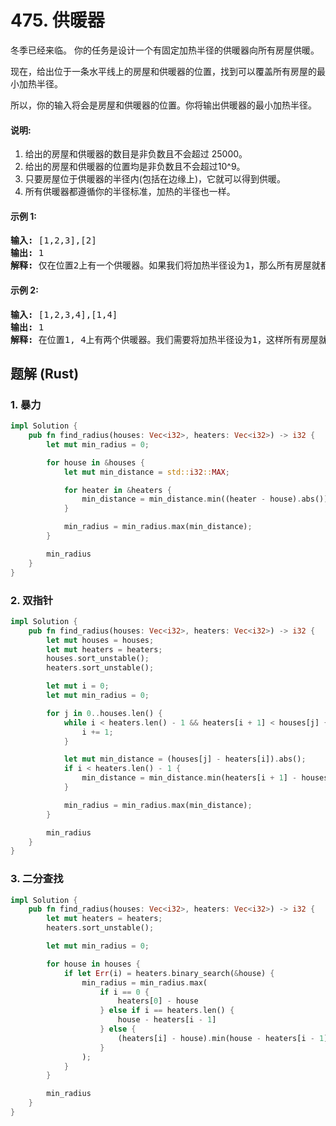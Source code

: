 # 475. 供暖器
冬季已经来临。 你的任务是设计一个有固定加热半径的供暖器向所有房屋供暖。

现在，给出位于一条水平线上的房屋和供暖器的位置，找到可以覆盖所有房屋的最小加热半径。

所以，你的输入将会是房屋和供暖器的位置。你将输出供暖器的最小加热半径。

#### 说明:
1. 给出的房屋和供暖器的数目是非负数且不会超过 25000。
2. 给出的房屋和供暖器的位置均是非负数且不会超过10^9。
3. 只要房屋位于供暖器的半径内(包括在边缘上)，它就可以得到供暖。
4. 所有供暖器都遵循你的半径标准，加热的半径也一样。

#### 示例 1:
<pre>
<strong>输入:</strong> [1,2,3],[2]
<strong>输出:</strong> 1
<strong>解释:</strong> 仅在位置2上有一个供暖器。如果我们将加热半径设为1，那么所有房屋就都能得到供暖。
</pre>

#### 示例 2:
<pre>
<strong>输入:</strong> [1,2,3,4],[1,4]
<strong>输出:</strong> 1
<strong>解释:</strong> 在位置1, 4上有两个供暖器。我们需要将加热半径设为1，这样所有房屋就都能得到供暖。
</pre>

## 题解 (Rust)

### 1. 暴力
```Rust
impl Solution {
    pub fn find_radius(houses: Vec<i32>, heaters: Vec<i32>) -> i32 {
        let mut min_radius = 0;

        for house in &houses {
            let mut min_distance = std::i32::MAX;

            for heater in &heaters {
                min_distance = min_distance.min((heater - house).abs());
            }

            min_radius = min_radius.max(min_distance);
        }

        min_radius
    }
}
```

### 2. 双指针
```Rust
impl Solution {
    pub fn find_radius(houses: Vec<i32>, heaters: Vec<i32>) -> i32 {
        let mut houses = houses;
        let mut heaters = heaters;
        houses.sort_unstable();
        heaters.sort_unstable();

        let mut i = 0;
        let mut min_radius = 0;

        for j in 0..houses.len() {
            while i < heaters.len() - 1 && heaters[i + 1] < houses[j] {
                i += 1;
            }

            let mut min_distance = (houses[j] - heaters[i]).abs();
            if i < heaters.len() - 1 {
                min_distance = min_distance.min(heaters[i + 1] - houses[j]);
            }

            min_radius = min_radius.max(min_distance);
        }

        min_radius
    }
}
```

### 3. 二分查找
```Rust
impl Solution {
    pub fn find_radius(houses: Vec<i32>, heaters: Vec<i32>) -> i32 {
        let mut heaters = heaters;
        heaters.sort_unstable();

        let mut min_radius = 0;

        for house in houses {
            if let Err(i) = heaters.binary_search(&house) {
                min_radius = min_radius.max(
                    if i == 0 {
                        heaters[0] - house
                    } else if i == heaters.len() {
                        house - heaters[i - 1]
                    } else {
                        (heaters[i] - house).min(house - heaters[i - 1])
                    }
                );
            }
        }

        min_radius
    }
}
```
